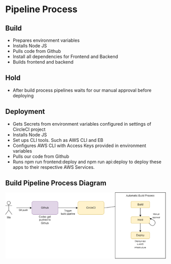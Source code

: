 # Pipeline Process

## Build 

* Prepares environment variables
* Installs Node JS
* Pulls code from Github
* Install all dependencies for Frontend and Backend
* Builds frontend and backend

## Hold

* After build process pipelines waits for our manual approval before deploying


## Deployment

* Gets Secrets from environment variables configured in settings of CircleCI project
* Installs Node JS
* Set ups CLI tools. Such as AWS CLI and EB
* Configures AWS CLI with Access Keys provided in environment variables
* Pulls our code from Github
* Runs npm run frontend:deploy and npm run api:deploy to deploy these apps to their respective AWS Services.


## Build Pipeline Process Diagram

![Build Pipeline Process](./BuildPipelineProcessDiagram.png)